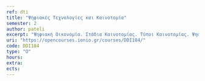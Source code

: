 ```yaml
---
ref: dti
title: "Ψηφιακές Τεχνολογίες και Καινοτομία"
semester: 2
author: pateli
excerpt: "Ψηφιακή Οικονομία. Στάδια Καινοτομίας. Τύποι Καινοτομίας. Ψηφιακές Τεχνολογίες και Πλατφόρμες Υποστήριξης Καινοτομίας. Οικονομία Διαμοιρασμού. Εφαρμογές Crowdsourcing και Crowdfunding. Κοινότητες Χρηστών. Ψηφιακός Μηχανισμός Χρηματοδότησης Καινοτομίας. Καινοτομία Επιχειρηματικού Μοντέλου. Ψηφιακός Μετασχηματισμός και Καινοτομία."
uri: "https://opencourses.ionio.gr/courses/DDI184/"
code: DDI184
type: "O"
hours: 
extra:
ects:
---
```

